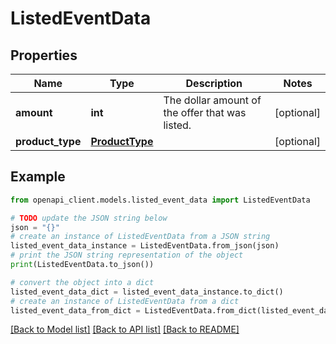 # ListedEventData


## Properties

Name | Type | Description | Notes
------------ | ------------- | ------------- | -------------
**amount** | **int** | The dollar amount of the offer that was listed.  | [optional] 
**product_type** | [**ProductType**](ProductType.md) |  | [optional] 

## Example

```python
from openapi_client.models.listed_event_data import ListedEventData

# TODO update the JSON string below
json = "{}"
# create an instance of ListedEventData from a JSON string
listed_event_data_instance = ListedEventData.from_json(json)
# print the JSON string representation of the object
print(ListedEventData.to_json())

# convert the object into a dict
listed_event_data_dict = listed_event_data_instance.to_dict()
# create an instance of ListedEventData from a dict
listed_event_data_from_dict = ListedEventData.from_dict(listed_event_data_dict)
```
[[Back to Model list]](../README.md#documentation-for-models) [[Back to API list]](../README.md#documentation-for-api-endpoints) [[Back to README]](../README.md)


